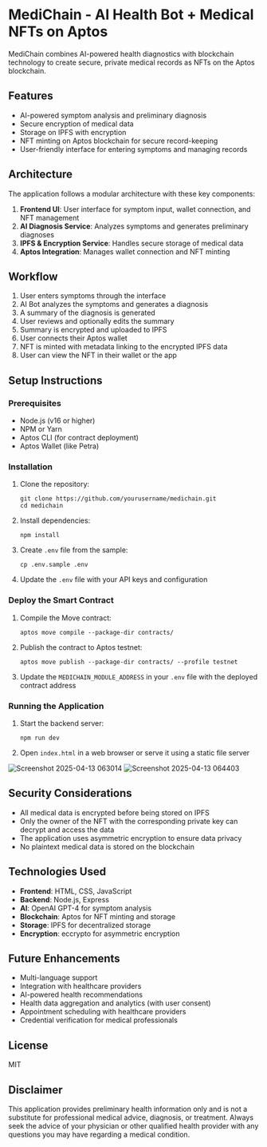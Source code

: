 # MediChain - AI Health Bot + Medical NFTs on Aptos

MediChain combines AI-powered health diagnostics with blockchain technology to create secure, private medical records as NFTs on the Aptos blockchain.

## Features

- AI-powered symptom analysis and preliminary diagnosis
- Secure encryption of medical data
- Storage on IPFS with encryption
- NFT minting on Aptos blockchain for secure record-keeping
- User-friendly interface for entering symptoms and managing records

## Architecture

The application follows a modular architecture with these key components:

1. **Frontend UI**: User interface for symptom input, wallet connection, and NFT management
2. **AI Diagnosis Service**: Analyzes symptoms and generates preliminary diagnoses
3. **IPFS & Encryption Service**: Handles secure storage of medical data
4. **Aptos Integration**: Manages wallet connection and NFT minting

## Workflow

1. User enters symptoms through the interface
2. AI Bot analyzes the symptoms and generates a diagnosis
3. A summary of the diagnosis is generated
4. User reviews and optionally edits the summary
5. Summary is encrypted and uploaded to IPFS
6. User connects their Aptos wallet
7. NFT is minted with metadata linking to the encrypted IPFS data
8. User can view the NFT in their wallet or the app

## Setup Instructions

### Prerequisites

- Node.js (v16 or higher)
- NPM or Yarn
- Aptos CLI (for contract deployment)
- Aptos Wallet (like Petra)

### Installation

1. Clone the repository:
   ```
   git clone https://github.com/yourusername/medichain.git
   cd medichain
   ```

2. Install dependencies:
   ```
   npm install
   ```

3. Create `.env` file from the sample:
   ```
   cp .env.sample .env
   ```

4. Update the `.env` file with your API keys and configuration

### Deploy the Smart Contract

1. Compile the Move contract:
   ```
   aptos move compile --package-dir contracts/
   ```

2. Publish the contract to Aptos testnet:
   ```
   aptos move publish --package-dir contracts/ --profile testnet
   ```

3. Update the `MEDICHAIN_MODULE_ADDRESS` in your `.env` file with the deployed contract address

### Running the Application

1. Start the backend server:
   ```
   npm run dev
   ```

2. Open `index.html` in a web browser or serve it using a static file server

![Screenshot 2025-04-13 063014](https://github.com/user-attachments/assets/2f0219f3-fd58-46d2-b3c2-dd966e658b78) ![Screenshot 2025-04-13 064403](https://github.com/user-attachments/assets/c5d4b421-4abd-4528-8cff-6c169d5b9a15)

## Security Considerations

- All medical data is encrypted before being stored on IPFS
- Only the owner of the NFT with the corresponding private key can decrypt and access the data
- The application uses asymmetric encryption to ensure data privacy
- No plaintext medical data is stored on the blockchain

## Technologies Used

- **Frontend**: HTML, CSS, JavaScript
- **Backend**: Node.js, Express
- **AI**: OpenAI GPT-4 for symptom analysis
- **Blockchain**: Aptos for NFT minting and storage
- **Storage**: IPFS for decentralized storage
- **Encryption**: eccrypto for asymmetric encryption

## Future Enhancements

- Multi-language support
- Integration with healthcare providers
- AI-powered health recommendations
- Health data aggregation and analytics (with user consent)
- Appointment scheduling with healthcare providers
- Credential verification for medical professionals

## License

MIT

## Disclaimer

This application provides preliminary health information only and is not a substitute for professional medical advice, diagnosis, or treatment. Always seek the advice of your physician or other qualified health provider with any questions you may have regarding a medical condition.

